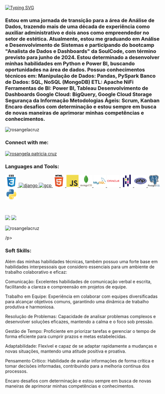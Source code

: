 <a href="https://git.io/typing-svg"><img src="https://readme-typing-svg.herokuapp.com?font=Fira+Code&pause=1000&color=20F5FA&center=true&vCenter=true&random=false&width=435&lines=%F0%9F%91%8BOl%C3%A1+sou+Rosangela+Cruz+" alt="Typing SVG" /></a>

<h3>Estou em uma jornada de transição para a área de Análise de Dados, trazendo mais de uma década de experiência como auxiliar administrativo e dois anos como empreendedor no setor de estética. Atualmente, estou me graduando em Análise e Desenvolvimento de Sistemas e participando do bootcamp "Analista de Dados e Dashboards" da SoulCode, com término previsto para junho de 2024. Estou determinado a desenvolver minhas habilidades em Python e Power BI, buscando oportunidades na área de dados. Possuo conhecimentos técnicos em: Manipulação de Dados: Pandas, PySpark Banco de Dados: SQL, NoSQL (MongoDB) ETL: Apache NiFi Ferramentas de BI: Power BI, Tableau Desenvolvimento de Dashboards Google Cloud: BigQuery, Google Cloud Storage Segurança da Informação Metodologias Ágeis: Scrum, Kanban Encaro desafios com determinação e estou sempre em busca de novas maneiras de aprimorar minhas competências e conhecimentos. </h3>

<p align="left"><img src="https://komarev.com/ghpvc/?username=rosangelacruz&label=Profile%20views&color=40E0D0&style=flat" alt="rosangelacruz" /></p>

<h3 align="left">Connect with me:</h3>
<p align="left">
<a href="https://linkedin.com/in/rosangelapatricia" target="blank"><img align="center" src="https://raw.githubusercontent.com/rahuldkjain/github-profile-readme-generator/master/src/images/icons/Social/linked-in-alt.svg" alt="rosangela patricia cruz" height="30" width="40" /></a>
</p>

<h3 align="left">Languages and Tools:</h3>
<p align="left"> <a href="https://www.w3schools.com/css/" target="_blank" rel="noreferrer"> <img src="https://raw.githubusercontent.com/devicons/devicon/master/icons/css3/css3-original-wordmark.svg" alt="css3" width="40" height="40"/> </a> <a href="https://www.djangoproject.com/" target="_blank" rel="noreferrer"> <img src="https://cdn.worldvectorlogo.com/logos/django.svg" alt="django" width="40" height="40"/> </a> <a href="https://cloud.google.com" target="_blank" rel="noreferrer"> <img src="https://www.vectorlogo.zone/logos/google_cloud/google_cloud-icon.svg" alt="gcp" width="40" height="40"/> </a> <a href="https://www.w3.org/html/" target="_blank" rel="noreferrer"> <img src="https://raw.githubusercontent.com/devicons/devicon/master/icons/html5/html5-original-wordmark.svg" alt="html5" width="40" height="40"/> </a> <a href="https://developer.mozilla.org/en-US/docs/Web/JavaScript" target="_blank" rel="noreferrer"> <img src="https://raw.githubusercontent.com/devicons/devicon/master/icons/javascript/javascript-original.svg" alt="javascript" width="40" height="40"/> </a> <a href="https://www.mongodb.com/" target="_blank" rel="noreferrer"> <img src="https://raw.githubusercontent.com/devicons/devicon/master/icons/mongodb/mongodb-original-wordmark.svg" alt="mongodb" width="40" height="40"/> </a> <a href="https://www.mysql.com/" target="_blank" rel="noreferrer"> <img src="https://raw.githubusercontent.com/devicons/devicon/master/icons/mysql/mysql-original-wordmark.svg" alt="mysql" width="40" height="40"/> </a> <a href="https://www.oracle.com/" target="_blank" rel="noreferrer"> <img src="https://raw.githubusercontent.com/devicons/devicon/master/icons/oracle/oracle-original.svg" alt="oracle" width="40" height="40"/> </a> <a href="https://pandas.pydata.org/" target="_blank" rel="noreferrer"> <img src="https://raw.githubusercontent.com/devicons/devicon/2ae2a900d2f041da66e950e4d48052658d850630/icons/pandas/pandas-original.svg" alt="pandas" width="40" height="40"/> </a> <a href="https://www.php.net" target="_blank" rel="noreferrer"> <img src="https://raw.githubusercontent.com/devicons/devicon/master/icons/php/php-original.svg" alt="php" width="40" height="40"/> </a> <a href="https://www.postgresql.org" target="_blank" rel="noreferrer"> <img src="https://raw.githubusercontent.com/devicons/devicon/master/icons/postgresql/postgresql-original-wordmark.svg" alt="postgresql" width="40" height="40"/> </a> <a href="https://www.python.org" target="_blank" rel="noreferrer"> <img src="https://raw.githubusercontent.com/devicons/devicon/master/icons/python/python-original.svg" alt="python" width="40" height="40"/> </a> </p>
<br>

<p><img loading="lazy" height="180em" src="https://github-readme-stats.vercel.app/api/top-langs/?username=Rosangelacruz&layout=compact&langs_count=7&theme=vue&title_color=40E0D0"/>
<img loading="lazy" height="180em" src="https://github-readme-stats.vercel.app/api?username=Rosangelacruz&show_icons=true&theme=vue&include_all_commits=true&count_private=true&title_color=40E0D0"/>
<p><img align="center" src="https://github-readme-streak-stats.herokuapp.com/?user=Rosangelacruz&" alt="rosangelacruz" /></p>
/p>

<h3 align="left">Soft Skills:</h3>

Além das minhas habilidades técnicas, também possuo uma forte base em habilidades interpessoais que considero essenciais para um ambiente de trabalho colaborativo e eficaz:

Comunicação: Excelentes habilidades de comunicação verbal e escrita, facilitando a clareza e compreensão em projetos de equipe.

Trabalho em Equipe: Experiência em colaborar com equipes diversificadas para alcançar objetivos comuns, garantindo uma dinâmica de trabalho produtiva e harmoniosa.

Resolução de Problemas: Capacidade de analisar problemas complexos e desenvolver soluções eficazes, mantendo a calma e o foco sob pressão.

Gestão de Tempo: Proficiente em priorizar tarefas e gerenciar o tempo de forma eficiente para cumprir prazos e metas estabelecidas.

Adaptabilidade: Flexível e capaz de se adaptar rapidamente a mudanças e novas situações, mantendo uma atitude positiva e proativa.

Pensamento Crítico: Habilidade de avaliar informações de forma crítica e tomar decisões informadas, contribuindo para a melhoria contínua dos processos.

Encaro desafios com determinação e estou sempre em busca de novas maneiras de aprimorar minhas competências e conhecimentos.


